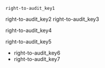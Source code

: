 ```ngMeta
right-to-audit_key1
```

right-to-audit_key2
right-to-audit_key3


right-to-audit_key4


right-to-audit_key5
- right-to-audit_key6
- right-to-audit_key7
